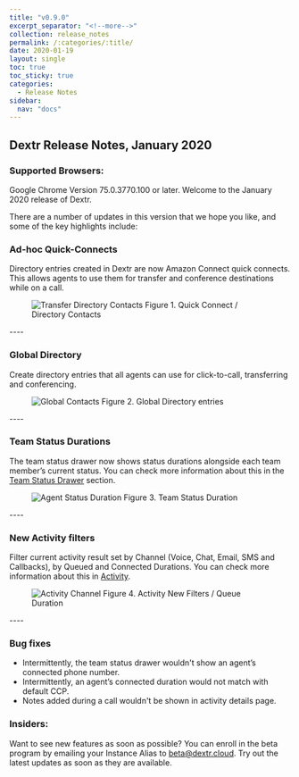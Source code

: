 ```yaml
---
title: "v0.9.0"
excerpt_separator: "<!--more-->"
collection: release_notes
permalink: /:categories/:title/
date: 2020-01-19
layout: single
toc: true
toc_sticky: true
categories:
  - Release Notes
sidebar:
  nav: "docs"
---
```


## Dextr Release Notes, January 2020
### Supported Browsers: 

Google Chrome Version 75.0.3770.100 or later. Welcome to the January 2020 release of Dextr. 

There are a number of updates in this version that we hope you like, and some of the key highlights include: 

### Ad-hoc Quick-Connects

Directory entries created in Dextr are now Amazon Connect quick connects. This allows agents to use them for transfer and conference destinations while on a call.

<figure>
   <img src="{{ '/assets/images/transfer-directory-contacts.jpg' }}" alt="Transfer Directory Contacts">
   <span>Figure 1. Quick Connect / Directory Contacts</span>
</figure>
----

### Global Directory

Create directory entries that all agents can use for click-to-call, transferring and conferencing. 

<figure>
   <img src="{{ '/assets/images/global-contacts.jpg' }}" alt="Global Contacts">
   <span>Figure 2. Global Directory entries</span>
</figure>
----

### Team Status Durations 

The team status drawer now shows status durations alongside each team member’s current status. You can check more information about this in the [Team Status Drawer](//teamStatus//) section.

<figure>
   <img src="{{ '/assets/images/status-duration.jpg' }}" alt="Agent Status Duration">
   <span>Figure 3. Team Status Duration</span>
</figure>
----

### New Activity filters

Filter current activity result set by Channel (Voice, Chat, Email, SMS and Callbacks), by Queued and Connected Durations. You can check more information about this in [Activity](/activity/).

<figure>
   <img src="{{ '/assets/images/activity-channel.jpg' }}" alt="Activity Channel">
   <span>Figure 4. Activity  New Filters / Queue Duration </span>
</figure>
----

### Bug fixes

- Intermittently, the team status drawer wouldn't show an agent’s connected phone number.
- Intermittently, an agent’s connected duration would not match with default CCP.
- Notes added during a call wouldn't be shown in activity details page. 

### Insiders: 

Want to see new features as soon as possible? You can enroll in the beta program by emailing your Instance Alias to beta@dextr.cloud.  Try out the latest updates as soon as they are available.  